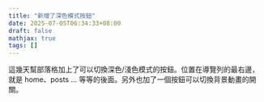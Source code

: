 ```yaml
---
title: "新增了深色模式按鈕"
date: 2025-07-05T06:34:33+08:00
draft: false
mathjax: true
tags: []
---
```


這幾天幫部落格加上了可以切換深色/淺色模式的按鈕。位置在導覽列的最右邊，就是 home、posts ... 等等的後面。另外也加了一個按鈕可以切換背景動畫的開關。
